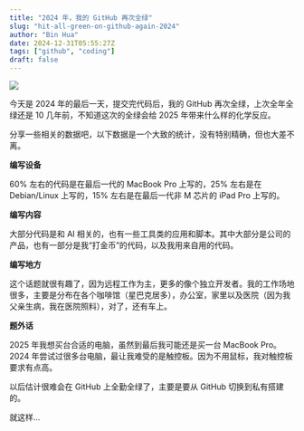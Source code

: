 ```yaml
---
title: "2024 年，我的 GitHub 再次全绿"
slug: "hit-all-green-on-github-again-2024"
author: "Bin Hua"
date: 2024-12-31T05:55:27Z
tags: ["github", "coding"]
draft: false
---
```


![](https://storage.tourcoder.com/tcblog/hit-all-green-on-github-again-2024-01.png)

今天是 2024 年的最后一天，提交完代码后，我的 GitHub 再次全绿，上次全年全绿还是 10 几年前，不知道这次的全绿会给 2025 年带来什么样的化学反应。

分享一些相关的数据吧，以下数据是一个大致的统计，没有特别精确，但也大差不离。

**编写设备**

60% 左右的代码是在最后一代的 MacBook Pro 上写的，25% 左右是在 Debian/Linux 上写的，15% 左右是在最后一代非 M 芯片的 iPad Pro 上写的。

**编写内容**

大部分代码是和 AI 相关的，也有一些工具类的应用和脚本。其中大部分是公司的产品，也有一部分是我“打金币”的代码，以及我用来自用的代码。

**编写地方**

这个话题就很有趣了，因为远程工作为主，更多的像个独立开发者。我的工作场地很多，主要是分布在各个咖啡馆（星巴克居多），办公室，家里以及医院（因为我父亲生病，我在医院照料），对了，还有车上。

**题外话**

2025 年我想买台合适的电脑，虽然到最后我可能还是买一台 MacBook Pro。2024 年尝试过很多台电脑，最让我难受的是触控板。因为不用鼠标，我对触控板要求有点高。

以后估计很难会在 GitHub 上全勤全绿了，主要是要从 GitHub 切换到私有搭建的。

就这样...